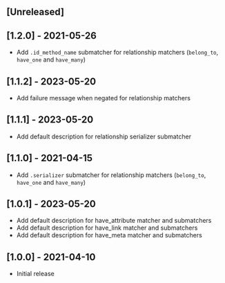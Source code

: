 ## [Unreleased]

## [1.2.0] - 2021-05-26

- Add `.id_method_name` submatcher for relationship matchers (`belong_to`, `have_one` and `have_many`)

## [1.1.2] - 2023-05-20

- Add failure message when negated for relationship matchers

## [1.1.1] - 2023-05-20

- Add default description for relationship serializer submatcher

## [1.1.0] - 2021-04-15

- Add `.serializer` submatcher for relationship matchers (`belong_to`, `have_one` and `have_many`)

## [1.0.1] - 2023-05-20

- Add default description for have_attribute matcher and submatchers
- Add default description for have_link matcher and submatchers
- Add default description for have_meta matcher and submatchers

## [1.0.0] - 2021-04-10

- Initial release
